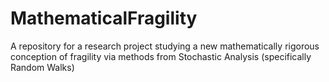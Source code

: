 # MathematicalFragility
A repository for a research project studying a new mathematically rigorous conception of fragility via methods from Stochastic Analysis (specifically Random Walks)
